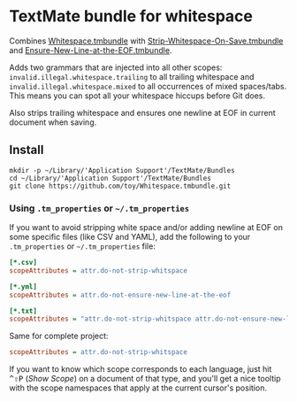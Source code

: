 # TextMate bundle for whitespace

Combines [Whitespace.tmbundle](https://github.com/mads-hartmann/Whitespace.tmbundle) with  [Strip-Whitespace-On-Save.tmbundle](https://github.com/bomberstudios/Strip-Whitespace-On-Save.tmbundle) and [Ensure-New-Line-at-the-EOF.tmbundle](https://github.com/mszyndel/Ensure-New-Line-at-the-EOF.tmbundle).

Adds two grammars that are injected into all other scopes: `invalid.illegal.whitespace.trailing` to all trailing whitespace and `invalid.illegal.whitespace.mixed` to all occurrences of mixed spaces/tabs. This means you can spot all your whitespace hiccups before Git does.

Also strips trailing whitespace and ensures one newline at EOF in current document when saving.

## Install

```shell
mkdir -p ~/Library/'Application Support'/TextMate/Bundles
cd ~/Library/'Application Support'/TextMate/Bundles
git clone https://github.com/toy/Whitespace.tmbundle.git
```

### Using `.tm_properties` or `~/.tm_properties`

If you want to avoid stripping white space and/or adding newline at EOF on some specific files (like CSV and YAML), add the following to your `.tm_properties` or `~/.tm_properties` file:

```ini
[*.csv]
scopeAttributes = attr.do-not-strip-whitspace

[*.yml]
scopeAttributes = attr.do-not-ensure-new-line-at-the-eof

[*.txt]
scopeAttributes = "attr.do-not-strip-whitspace attr.do-not-ensure-new-line-at-the-eof"
```

Same for complete project:

```ini
scopeAttributes = attr.do-not-strip-whitspace
```

If you want to know which scope corresponds to each language, just hit <kbd>^⇧P</kbd> (*Show Scope*) on a document of that type, and you'll get a nice tooltip with the scope namespaces that apply at the current cursor's position.
